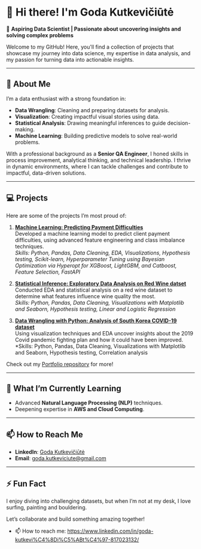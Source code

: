 # 👋 Hi there! I'm Goda Kutkevičiūtė  

🚀 **Aspiring Data Scientist | Passionate about uncovering insights and solving complex problems**  

Welcome to my GitHub! Here, you'll find a collection of projects that showcase my journey into data science, my expertise in data analysis, and my passion for turning data into actionable insights.  

---

## 🌟 About Me  

I’m a data enthusiast with a strong foundation in:  
- **Data Wrangling**: Cleaning and preparing datasets for analysis.
- **Visualization**: Creating impactful visual stories using data. 
- **Statistical Analysis**: Drawing meaningful inferences to guide decision-making.  
- **Machine Learning**: Building predictive models to solve real-world problems.  
 

With a professional background as a **Senior QA Engineer**, I honed skills in process improvement, analytical thinking, and technical leadership. I thrive in dynamic environments, where I can tackle challenges and contribute to impactful, data-driven solutions.  

---

## 💻 Projects  

Here are some of the projects I’m most proud of:  
1. **[ Machine Learning: Predicting Payment Difficulties](https://github.com/GodaKut/Portfolio-DS-projects/tree/main/Machine%20Learning)**  
  Developed a machine learning model to predict client payment difficulties, using advanced feature engineering and class imbalance techniques.  
  *Skills: Python, Pandas, Data Cleaning, EDA, Visualizations, Hypothesis testing, Scikit-learn, Hyperparameter Tuning using Bayesian Optimization via Hyperopt  for XGBoost, LightGBM, and Catboost, Feature Selection, FastAPI*  

2. **[ Statistical Inference: Exploratory Data Analysis on Red Wine datset](https://github.com/GodaKut/Portfolio-DS-projects/tree/main/Statistical%20Inference)**  
  Conducted EDA and statistical analysis on a red wine dataset to determine what features influence wine quality the most.  
  *Skills: Python, Pandas, Data Cleaning, Visualizations with Matplotlib and Seaborn, Hypothesis testing, Linear and Logistic Regression*  

3. **[Data Wrangling with Python: Analysis of South Korea COVID-19 dataset](https://github.com/GodaKut/Portfolio-DS-projects/tree/main/Data%20Wrangling%20with%20Python)**  
  Using visualization techniques and EDA uncover insights about the 2019 Covid pandemic fighting plan and how it could have been improved.  
  *Skills: Python, Pandas, Data Cleaning, Visualizations with Matplotlib and Seaborn, Hypothesis testing, Correlation analysis

Check out my [Portfolio repository](https://github.com/GodaKut/Portfolio-DS-projects/tree/main) for more!  

---

## 🌱 What I’m Currently Learning  
- Advanced **Natural Language Processing (NLP)** techniques.  
- Deepening expertise in **AWS and Cloud Computing**.  

---

## 📫 How to Reach Me  
- **LinkedIn**: [Goda Kutkevičiūtė](https://www.linkedin.com/in/goda-kutkevi%C4%8Di%C5%ABt%C4%97-817023132/)  
- **Email**: [goda.kutkeviciute@gmail.com](goda.kutkeviciute@gmail.com)  

---

## ⚡ Fun Fact  
I enjoy diving into challenging datasets, but when I’m not at my desk, I love surfing, painting and bouldering.  

Let’s collaborate and build something amazing together!  





- 📫 How to reach me: https://www.linkedin.com/in/goda-kutkevi%C4%8Di%C5%ABt%C4%97-817023132/
<!--
**GodaKut/GodaKut** is a ✨ _special_ ✨ repository because its `README.md` (this file) appears on your GitHub profile.

Here are some ideas to get you started:

- 🔭 I’m currently working on ...
- 🌱 I’m currently learning ...
- 👯 I’m looking to collaborate on ...
- 🤔 I’m looking for help with ...
- 💬 Ask me about ...
...
- 😄 Pronouns: ...
- ⚡ Fun fact: ...
-->
